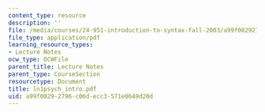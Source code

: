 ```yaml
---
content_type: resource
description: ''
file: /media/courses/24-951-introduction-to-syntax-fall-2003/a99f00292796c06decc3571e0649d20d_ln1psych_intro.pdf
file_type: application/pdf
learning_resource_types:
- Lecture Notes
ocw_type: OCWFile
parent_title: Lecture Notes
parent_type: CourseSection
resourcetype: Document
title: ln1psych_intro.pdf
uid: a99f0029-2796-c06d-ecc3-571e0649d20d
---
```

